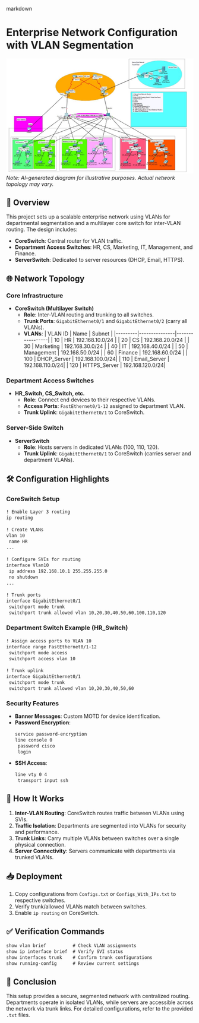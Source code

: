 markdown
# Enterprise Network Configuration with VLAN Segmentation

![Network Diagram](Capture.JPG)  
*Note: AI-generated diagram for illustrative purposes. Actual network topology may vary.*

## 📖 Overview
This project sets up a scalable enterprise network using VLANs for departmental segmentation and a multilayer core switch for inter-VLAN routing. The design includes:
- **CoreSwitch**: Central router for VLAN traffic.
- **Department Access Switches**: HR, CS, Marketing, IT, Management, and Finance.
- **ServerSwitch**: Dedicated to server resources (DHCP, Email, HTTPS).

## 🌐 Network Topology
### Core Infrastructure
- **CoreSwitch (Multilayer Switch)**  
  - **Role**: Inter-VLAN routing and trunking to all switches.
  - **Trunk Ports**: `GigabitEthernet0/1` and `GigabitEthernet0/2` (carry all VLANs).
  - **VLANs**:
    | VLAN ID | Name          | Subnet          |
    |---------|---------------|-----------------|
    | 10      | HR            | 192.168.10.0/24 |
    | 20      | CS            | 192.168.20.0/24 |
    | 30      | Marketing     | 192.168.30.0/24 |
    | 40      | IT            | 192.168.40.0/24 |
    | 50      | Management    | 192.168.50.0/24 |
    | 60      | Finance       | 192.168.60.0/24 |
    | 100     | DHCP_Server   | 192.168.100.0/24|
    | 110     | Email_Server  | 192.168.110.0/24|
    | 120     | HTTPS_Server  | 192.168.120.0/24|

### Department Access Switches
- **HR_Switch, CS_Switch, etc.**  
  - **Role**: Connect end devices to their respective VLANs.
  - **Access Ports**: `FastEthernet0/1-12` assigned to department VLAN.
  - **Trunk Uplink**: `GigabitEthernet0/1` to CoreSwitch.

### Server-Side Switch
- **ServerSwitch**  
  - **Role**: Hosts servers in dedicated VLANs (100, 110, 120).
  - **Trunk Uplink**: `GigabitEthernet0/1` to CoreSwitch (carries server and department VLANs).

## 🛠 Configuration Highlights
### CoreSwitch Setup
```plaintext
! Enable Layer 3 routing
ip routing

! Create VLANs
vlan 10
 name HR
...

! Configure SVIs for routing
interface Vlan10
 ip address 192.168.10.1 255.255.255.0
 no shutdown
...

! Trunk ports
interface GigabitEthernet0/1
 switchport mode trunk
 switchport trunk allowed vlan 10,20,30,40,50,60,100,110,120
```

### Department Switch Example (HR_Switch)
```plaintext
! Assign access ports to VLAN 10
interface range FastEthernet0/1-12
 switchport mode access
 switchport access vlan 10

! Trunk uplink
interface GigabitEthernet0/1
 switchport mode trunk
 switchport trunk allowed vlan 10,20,30,40,50,60
```

### Security Features
- **Banner Messages**: Custom MOTD for device identification.
- **Password Encryption**: 
  ```plaintext
  service password-encryption
  line console 0
   password cisco
   login
  ```
- **SSH Access**:
  ```plaintext
  line vty 0 4
   transport input ssh
  ```

## 🔄 How It Works
1. **Inter-VLAN Routing**: CoreSwitch routes traffic between VLANs using SVIs.
2. **Traffic Isolation**: Departments are segmented into VLANs for security and performance.
3. **Trunk Links**: Carry multiple VLANs between switches over a single physical connection.
4. **Server Connectivity**: Servers communicate with departments via trunked VLANs.

## 📥 Deployment
1. Copy configurations from `Configs.txt` or `Configs_With_IPs.txt` to respective switches.
2. Verify trunk/allowed VLANs match between switches.
3. Enable `ip routing` on CoreSwitch.

## ✅ Verification Commands
```plaintext
show vlan brief          # Check VLAN assignments
show ip interface brief  # Verify SVI status
show interfaces trunk    # Confirm trunk configurations
show running-config      # Review current settings
```

## 📝 Conclusion
This setup provides a secure, segmented network with centralized routing. Departments operate in isolated VLANs, while servers are accessible across the network via trunk links. For detailed configurations, refer to the provided `.txt` files.
